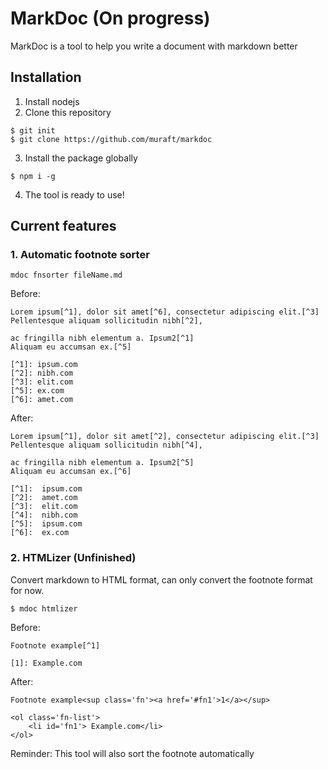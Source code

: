 # MarkDoc (On progress)
MarkDoc is a tool to help you write a document with markdown better

## Installation

1. Install nodejs
2. Clone this repository
```
$ git init
$ git clone https://github.com/muraft/markdoc
```
3. Install the package globally
```
$ npm i -g
```
4. The tool is ready to use!

## Current features
### 1. Automatic footnote sorter
```
mdoc fnsorter fileName.md
```
Before:
```
Lorem ipsum[^1], dolor sit amet[^6], consectetur adipiscing elit.[^3]
Pellentesque aliquam sollicitudin nibh[^2],

ac fringilla nibh elementum a. Ipsum2[^1]
Aliquam eu accumsan ex.[^5]

[^1]: ipsum.com
[^2]: nibh.com 
[^3]: elit.com
[^5]: ex.com 
[^6]: amet.com 
```
After:
```
Lorem ipsum[^1], dolor sit amet[^2], consectetur adipiscing elit.[^3]
Pellentesque aliquam sollicitudin nibh[^4],

ac fringilla nibh elementum a. Ipsum2[^5]
Aliquam eu accumsan ex.[^6]

[^1]:  ipsum.com
[^2]:  amet.com 
[^3]:  elit.com
[^4]:  nibh.com 
[^5]:  ipsum.com
[^6]:  ex.com  
```
### 2. HTMLizer (Unfinished) 
Convert markdown to HTML format, can only convert the footnote format for now. 
```
$ mdoc htmlizer
```
Before:
```
Footnote example[^1]

[1]: Example.com
```
After:
```
Footnote example<sup class='fn'><a href='#fn1'>1</a></sup>

<ol class='fn-list'>
	<li id='fn1'> Example.com</li>
</ol>
```
Reminder: This tool will also sort the footnote automatically 